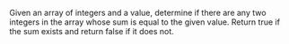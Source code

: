 Given an array of integers and a value, determine if there are any two integers in the array whose sum is equal to the given value. Return true if the sum exists and return false if it does not.
